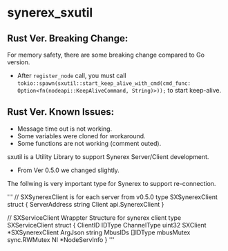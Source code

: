 # synerex_sxutil

## Rust Ver. Breaking Change:

For memory safety, there are some breaking change compared to Go version.

- After `register_node` call, you must call `tokio::spawn(sxutil::start_keep_alive_with_cmd(cmd_func: Option<fn(nodeapi::KeepAliveCommand, String)>));` to start keep-alive.

## Rust Ver. Known Issues:

- Message time out is not working.
- Some variables were cloned for workaround.
- Some functions are not working (comment outed).


sxutil is a Utility Library to support Synerex Server/Client development.


- From Ver 0.5.0 we changed slightly.

The follwing is very important type for Synerex to support re-connection.

'''
// SXSynerexClient is for each server from v0.5.0
type SXSynerexClient struct {
	ServerAddress string
	Client        api.SynerexClient
}

// SXServiceClient Wrappter Structure for synerex client
type SXServiceClient struct {
	ClientID    IDType
	ChannelType uint32
	SXClient    *SXSynerexClient
	ArgJson     string
	MbusIDs     []IDType
	mbusMutex   sync.RWMutex
	NI          *NodeServInfo
}
'''

